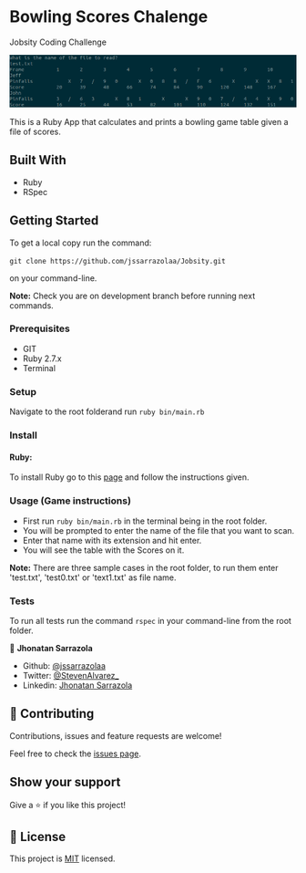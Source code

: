 # Bowling Scores Chalenge
Jobsity Coding Challenge


![screenshot](./assets/app_screenshot.png)

This is a Ruby App that calculates and prints a bowling game table given a file of scores.

## Built With

- Ruby
- RSpec

## Getting Started

To get a local copy run the command:

`git clone https://github.com/jssarrazolaa/Jobsity.git`

on your command-line.

**Note:** Check you are on development branch before running next commands.

### Prerequisites

- GIT
- Ruby 2.7.x
- Terminal

### Setup

Navigate to the root folderand run `ruby bin/main.rb`

### Install

#### Ruby:
To install Ruby go to this [page](https://www.ruby-lang.org/en/) and follow the instructions given.


### Usage (Game instructions)

- First run `ruby bin/main.rb` in the terminal being in the root folder.
- You will be prompted to enter the name  of the file that you want to scan.
- Enter that name with its extension and hit enter.
- You will see the table with the Scores on it.

**Note:**
There are three sample cases in the root folder, to run them enter 'test.txt', 'test0.txt' or 'text1.txt' as file name.

### Tests

To run all tests run the command `rspec` in your command-line from the root folder.


👤 **Jhonatan Sarrazola**

- Github: [@jssarrazolaa](https://github.com/jssarrazolaa)
- Twitter: [@StevenAlvarez_](https://twitter.com/StevenAlvarez_)
- Linkedin: [Jhonatan Sarrazola](https://www.linkedin.com/in/jhonatan-sarrazola-6a46a01a5/)

## 🤝 Contributing

Contributions, issues and feature requests are welcome!

Feel free to check the [issues page](https://github.com/pbkabali/Jobsity/issues).

## Show your support

Give a ⭐️ if you like this project!

## 📝 License

This project is [MIT](https://opensource.org/licenses/MIT) licensed.

